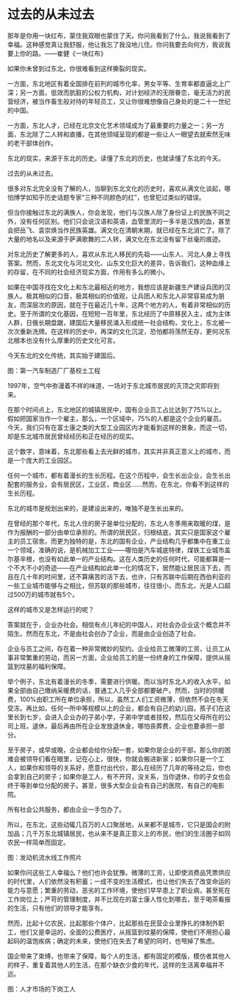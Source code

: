 # 过去的从未过去



那年是你用一块红布，蒙住我双眼也蒙住了天。你问我看到了什么，我说我看到了幸福。这种感觉真让我舒服，他让我忘了我没地儿住。你问我要去向何方，我说我要上你的路。——崔健《一块红布》



如果你未曾到过东北，你很难看到这样撕裂的现实。



一方面，东北地区有着全国排在前列的城市化率，男女平等、生育率都直逼北上广深；另一方面，低效而肮脏的公权力机构，对计划经济的无限眷恋，毫无活力的民营经济，被当作畜生般对待的年轻员工，又让你很难想像自己身处的是二十一世纪的中国。



一方面，东北人才，已经在北京文化艺术领域成为了最重要的力量之一；另一方面，东北除了二人转和直播，在其他领域呈现的都是一些让人一眼望去就索然无味的老干部体创作。



东北的现实，来源于东北的历史。读懂了东北的历史，也就读懂了东北的今天。



过去的从未过去。



很多对东北完全没有了解的人，当聊到东北文化的历史时，喜欢从满文化谈起，哪怕博学如知乎历史话题专家“三种不同颜色的红”，也曾犯过类似的错误。



但当你接触过东北的满族人，你会发现，他们与汉族人除了身份证上的民族不同之外，没有任何区别。他们只会说汉语和英语，血管里流的一多半是汉族的血，甚至会把岳飞、袁崇焕当作民族英雄。满文化在清朝末期，就已经在东北消亡了。除了大量的地名以及来源于萨满歌舞的二人转，满文化在东北没有留下丝毫的痕迹。



对东北历史了解更多的人，喜欢从东北人移民的先祖——山东人、河北人身上寻找答案。然而，东北文化与河北文化、山东文化巨大的差异，告诉我们，这种血缘上的存留，在不同的社会经济现实方面，作用有多么的微小。



如果在中国寻找在文化上和东北最相近的地方，我想应该是新疆生产建设兵团的汉族人。极其相似的口音，极其相似的价值观，让兵团人和东北人非常容易成为朋友，而深层次的原因，就在于在最近几十年，这两个地方的人，有着非常相似的历史。至于所谓的文化基因，在短短一百年里，东北经历了中原移民入主，成为主体人群，日俄长期盘踞，建国后大量移民涌入形成统一社会结构，文化上，东北被一次次重新洗牌。在这样的历史中，再深的文化沉淀，恐怕都将荡然无存，更何况东北根本也没有什么厚重的历史文化可言。



今天东北的文化传统，其实始于建国后。





图：第一汽车制造厂厂基校土工程



1997年，空气中弥漫着不祥的味道，一场对于东北城市居民的灭顶之灾即将到来。



在那个时间点上，东北地区的城镇居民中，国有企业员工占比达到了75%以上。假如把国家当作一个雇主，那么，一个区域中，75%的人都是这个企业的雇员。今天，我们只有在富士康之类的大型工业园区内才能看到这样的景象，而这一切，却是东北城市居民曾经经历和正在经历的现实。



这个数字，意味着，东北那些看上去光鲜的城市，其实并非真正意义上的城市，而是一个庞大的工业园区。







任何一个城市，都有着漫长的生长历程。在这个历程中，会生长出企业，会生长出配套的服务业，会有居民区，工业区，商业区……然而，在东北，你看不到这样的生长历程。



东北的城市是规划出来的，是建设出来的，唯独不是生长出来的。



在曾经的那个年代，东北人住的房子是单位分配的，东北人冬季用来取暖的煤，是作为报酬的一部分由单位承担的。所谓的居民区，归根结底，其实只是国家这个雇主的员工宿舍。而更为独特的是，东北的国有企业，产业结构几乎都集中在重工业一个领域，准确的说，是机械加工工业——哪怕是汽车城底特律，煤铁工业城市盖尔基辛根，也没有如此单一的产业结构。这在人类历史的任何时代，可能都算是一个不大不小的奇迹——在产业结构如此单一化的情况下，居然能让居民活下去，而且在几十年的时间里，还不算痛苦的活下去，也许，只有苏联中后期在西伯利亚的一些工业城市能够与之相比，但苏联的那些城市，往往很小，而东北，光是人口超过500万的城市就有5个。



这样的城市又是怎样运行的呢？



答案就在于，企业办社会。相信有点儿年纪的中国人，对社会办企业这个概念并不陌生。然而在东北，不是由社会创办了企业，而是由企业创造了社会。



企业与员工之间，存在着一种非常微妙的契约。企业给员工微薄的工资，让员工从事非常繁重的劳动，而另一方面，企业给员工的是一份终身的工作保障，提供从摇篮到坟墓的福利保障。



举个例子，东北有着漫长的冬季，需要进行供暖。而以当时东北人的收入水平，如果全部由自己缴纳采暖费的话，普通工人几乎全部都要破产。然而，当时的供暖费，100%由职工所在单位承担，所以，虽然工人们工资微薄，但依然不会在冬天受冻。再比如，任何一所中等规模以上的企业，都会有自己的幼儿园，孩子们在这里长到七岁，会进入企业办的子弟小学，子弟中学或者技校，然后在父母所在的公司上班，退休，最后再由所在企业发放退休金，哪怕丧葬费，企业也要承担一部分。



至于房子，或早或晚，企业都会给你分配一套，如果你是企业的干部，那么你的困难会被领导们看在眼里，记在心上，很快，你就会搬进新家；如果你只是一个工人，如果你和领导的关系好，愿意付出代价，那么在经历了几年的等待之后，你也会拿到自己的房子；如果你是工人，有不开窍，没关系，当你退休，你的子女也会终于等到单位分配的房子。甚至，很多大型企业会有自己的医院，有自己的电影院。



所有社会公共服务，都由企业一手包办了。



所以，在东北，这些动辄几百万的人口聚居地，从来都不是城市，它只是国企的附加品；几千万东北城镇居民，也从来不是真正意义上的市民，他们的生活圈子如同农民一样简单而固定。





图：发动机流水线工作照片



如果你问这些工人幸福么？他们也许会犹豫。微薄的工资，让即使消费品凭票供应的时代里，人们依然没有积蓄；一成不变的生活模式，也让他们失去了改变命运的能力与意愿；繁重的劳动，恶劣的工作环境，使他们早早患上了职业病，甚至死在工作岗位上；严苛的管理制度，并不比现在的富士康人性化到哪去，至于喝茶看报的生活，只有他们的领导才能享有。



然而，比起十亿农民，比起那些个体户，比起那些在民营企业里挣扎的体制外职工，他们又是幸运的，全面的公费医疗，从摇篮到坟墓的保障，使他们不用担心最起码的温饱疾病；确定的未来，使他们在失去了希望的同时，也甩掉了焦虑。



国企带来了束缚，也带来了保障，每个人的生活，都有固定的模版，模仿者其他人的样子，重复着其他人的生活，在那个缺衣少食的年代，这样的生活离幸福并不远。



图：人才市场的下岗工人

